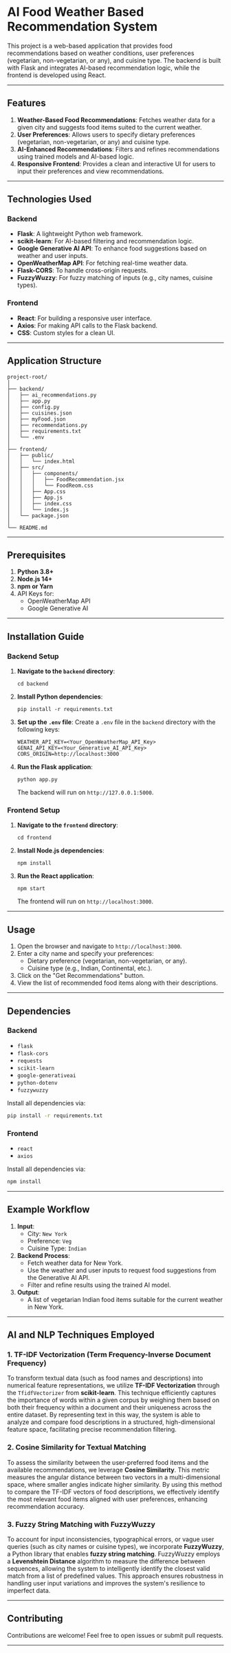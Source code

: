 # AI Food Weather Based Recommendation System

This project is a web-based application that provides food recommendations based on weather conditions, user preferences (vegetarian, non-vegetarian, or any), and cuisine type. The backend is built with Flask and integrates AI-based recommendation logic, while the frontend is developed using React.

---

## Features
1. **Weather-Based Food Recommendations**: Fetches weather data for a given city and suggests food items suited to the current weather.
2. **User Preferences**: Allows users to specify dietary preferences (vegetarian, non-vegetarian, or any) and cuisine type.
3. **AI-Enhanced Recommendations**: Filters and refines recommendations using trained models and AI-based logic.
4. **Responsive Frontend**: Provides a clean and interactive UI for users to input their preferences and view recommendations.

---

## Technologies Used
### Backend
- **Flask**: A lightweight Python web framework.
- **scikit-learn**: For AI-based filtering and recommendation logic.
- **Google Generative AI API**: To enhance food suggestions based on weather and user inputs.
- **OpenWeatherMap API**: For fetching real-time weather data.
- **Flask-CORS**: To handle cross-origin requests.
- **FuzzyWuzzy**: For fuzzy matching of inputs (e.g., city names, cuisine types).

### Frontend
- **React**: For building a responsive user interface.
- **Axios**: For making API calls to the Flask backend.
- **CSS**: Custom styles for a clean UI.

---

## Application Structure
```
project-root/
│
├── backend/
│   ├── ai_recommendations.py
│   ├── app.py
│   ├── config.py
│   ├── cuisines.json
│   ├── myFood.json
│   ├── recommendations.py
│   ├── requirements.txt
│   └── .env
│
├── frontend/
│   ├── public/
│   │   └── index.html
│   ├── src/
│   │   ├── components/
│   │   │   ├── FoodRecommendation.jsx
│   │   │   └── FoodReom.css
│   │   ├── App.css
│   │   ├── App.js
│   │   ├── index.css
│   │   └── index.js
│   └── package.json
│
└── README.md
```

---

## Prerequisites
1. **Python 3.8+**
2. **Node.js 14+**
3. **npm or Yarn**
4. API Keys for:
   - OpenWeatherMap API
   - Google Generative AI

---

## Installation Guide

### Backend Setup
1. **Navigate to the `backend` directory**:
   ```
   cd backend
   ```
2. **Install Python dependencies**:
   ```
   pip install -r requirements.txt
   ```
3. **Set up the `.env` file**:
   Create a `.env` file in the `backend` directory with the following keys:
   ```
   WEATHER_API_KEY=<Your_OpenWeatherMap_API_Key>
   GENAI_API_KEY=<Your_Generative_AI_API_Key>
   CORS_ORIGIN=http://localhost:3000
   ```
4. **Run the Flask application**:
   ```
   python app.py
   ```
   The backend will run on `http://127.0.0.1:5000`.

### Frontend Setup
1. **Navigate to the `frontend` directory**:
   ```
   cd frontend
   ```
2. **Install Node.js dependencies**:
   ```
   npm install
   ```
3. **Run the React application**:
   ```
   npm start
   ```
   The frontend will run on `http://localhost:3000`.

---

## Usage
1. Open the browser and navigate to `http://localhost:3000`.
2. Enter a city name and specify your preferences:
   - Dietary preference (vegetarian, non-vegetarian, or any).
   - Cuisine type (e.g., Indian, Continental, etc.).
3. Click on the "Get Recommendations" button.
4. View the list of recommended food items along with their descriptions.

---

## Dependencies
### Backend
- `flask`
- `flask-cors`
- `requests`
- `scikit-learn`
- `google-generativeai`
- `python-dotenv`
- `fuzzywuzzy`

Install all dependencies via:
```bash
pip install -r requirements.txt
```

### Frontend
- `react`
- `axios`

Install all dependencies via:
```bash
npm install
```

---

## Example Workflow
1. **Input**:
   - City: `New York`
   - Preference: `Veg`
   - Cuisine Type: `Indian`
2. **Backend Process**:
   - Fetch weather data for New York.
   - Use the weather and user inputs to request food suggestions from the Generative AI API.
   - Filter and refine results using the trained AI model.
3. **Output**:
   - A list of vegetarian Indian food items suitable for the current weather in New York.

---

## AI and NLP Techniques Employed

### 1. **TF-IDF Vectorization (Term Frequency-Inverse Document Frequency)**
To transform textual data (such as food names and descriptions) into numerical feature representations, we utilize **TF-IDF Vectorization** through the `TfidfVectorizer` from **scikit-learn**. This technique efficiently captures the importance of words within a given corpus by weighing them based on both their frequency within a document and their uniqueness across the entire dataset. By representing text in this way, the system is able to analyze and compare food descriptions in a structured, high-dimensional feature space, facilitating precise recommendation filtering.

### 2. **Cosine Similarity for Textual Matching**
To assess the similarity between the user-preferred food items and the available recommendations, we leverage **Cosine Similarity**. This metric measures the angular distance between two vectors in a multi-dimensional space, where smaller angles indicate higher similarity. By using this method to compare the TF-IDF vectors of food descriptions, we effectively identify the most relevant food items aligned with user preferences, enhancing recommendation accuracy.

### 3. **Fuzzy String Matching with FuzzyWuzzy**
To account for input inconsistencies, typographical errors, or vague user queries (such as city names or cuisine types), we incorporate **FuzzyWuzzy**, a Python library that enables **fuzzy string matching**. FuzzyWuzzy employs a **Levenshtein Distance** algorithm to measure the difference between sequences, allowing the system to intelligently identify the closest valid match from a list of predefined values. This approach ensures robustness in handling user input variations and improves the system's resilience to imperfect data.

--- 

## Contributing
Contributions are welcome! Feel free to open issues or submit pull requests.

---

